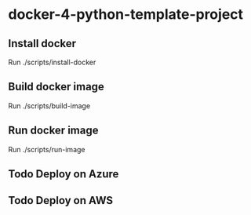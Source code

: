 # docker-4-python-template-project

## Install docker
Run ./scripts/install-docker

## Build docker image

Run ./scripts/build-image

## Run docker image

Run ./scripts/run-image


## Todo Deploy on Azure


## Todo Deploy on AWS
